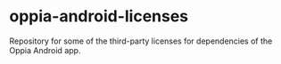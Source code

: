 # oppia-android-licenses
Repository for some of the third-party licenses for dependencies of the Oppia Android app.
